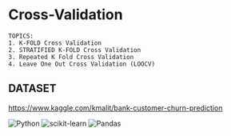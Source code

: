 # Cross-Validation
```
TOPICS:
1. K-FOLD Cross Validation
2. STRATIFIED K-FOLD Cross Validation
3. Repeated K Fold Cross Validation
4. Leave One Out Cross Validation (LOOCV)
```
## DATASET
https://www.kaggle.com/kmalit/bank-customer-churn-prediction

![Python](https://img.shields.io/badge/python-%2314354C.svg?style=for-the-badge&logo=python&logoColor=white) ![scikit-learn](https://img.shields.io/badge/scikit--learn-%23F7931E.svg?style=for-the-badge&logo=scikit-learn&logoColor=white) ![Pandas](https://img.shields.io/badge/pandas-%23150458.svg?style=for-the-badge&logo=pandas&logoColor=white)   
